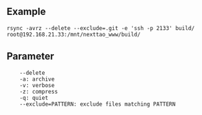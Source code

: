 ## Example
```
rsync -avrz --delete --exclude=.git -e 'ssh -p 2133' build/  root@192.168.21.33:/mnt/nexttao_www/build/

```


## Parameter
```
    --delete
    -a: archive
    -v: verbose
    -z: compress
    -q: quiet
    --exclude=PATTERN: exclude files matching PATTERN
```
